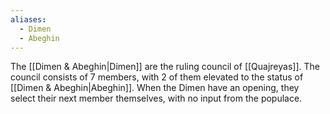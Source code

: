 ```yaml
---
aliases:
  - Dimen
  - Abeghin
---
```

The [[Dimen & Abeghin|Dimen]] are the ruling council of [[Quajreyas]]. The council consists of 7 members, with 2 of them elevated to the status of [[Dimen & Abeghin|Abeghin]]. When the Dimen have an opening, they select their next member themselves, with no input from the populace.  